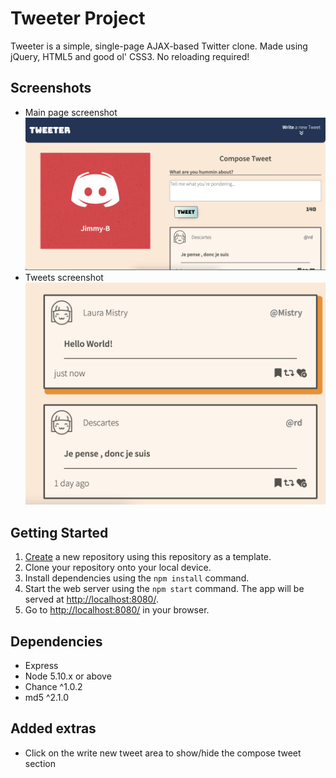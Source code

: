 # Tweeter Project

Tweeter is a simple, single-page AJAX-based Twitter clone. Made using jQuery, HTML5 and good ol' CSS3. No reloading required!

## Screenshots

- Main page screenshot ![image](docs/main-page-screenshot.png)
- Tweets screenshot ![image](docs/tweet-screenshot.png)

## Getting Started

1. [Create](https://docs.github.com/en/repositories/creating-and-managing-repositories/creating-a-repository-from-a-template) a new repository using this repository as a template.
2. Clone your repository onto your local device.
3. Install dependencies using the `npm install` command.
4. Start the web server using the `npm start` command. The app will be served at <http://localhost:8080/>.
5. Go to <http://localhost:8080/> in your browser.

## Dependencies

- Express
- Node 5.10.x or above
- Chance ^1.0.2
- md5 ^2.1.0

## Added extras

- Click on the write new tweet area to show/hide the compose tweet section
